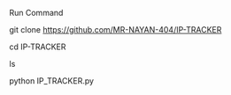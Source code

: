 Run Command 

git clone https://github.com/MR-NAYAN-404/IP-TRACKER

cd IP-TRACKER

ls

python IP_TRACKER.py
